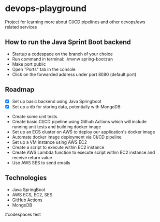 # devops-playground
Project for learning more about CI/CD pipelines and other devops/aws related services

## How to run the Java Sprint Boot backend
- Startup a codespace on the branch of your choice
- Run command in terminal: ./mvnw spring-boot:run
- Make port public
- Open "Ports" tab in the console
- Click on the forwarded address under port 8080 (default port)

## Roadmap
- [x] Set up basic backend using Java Springboot
- [x] Set up a db for storing data, potentially with MongoDB 
- Create some unit tests
- Create basic CI/CD pipeline using Github Actions which will include running unit tests and building docker image
- Set up an ECS cluster on AWS to deploy our application's docker image
- Automate docker image deployment via CI/CD pipeline
- Set up a VM instance using AWS EC2
- Create a script to execute within EC2 instance
- Create AWS Lambda function to execute script within EC2 instance and receive return value
- Use AWS SES to send emails

## Technologies
- Java SpringBoot
- AWS ECS, EC2, SES
- GitHub Actions
- MongoDB


#codespaces test